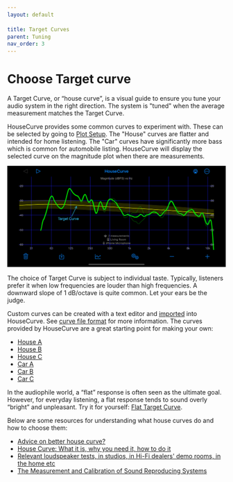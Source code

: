 ```yaml
---
layout: default

title: Target Curves
parent: Tuning
nav_order: 3
---
```



# Choose Target curve

A Target Curve, or “house curve”, is a visual guide to ensure you tune your audio system in the right direction.  The system is "tuned" when the average  measurement matches the Target Curve.

HouseCurve provides some common curves to experiment with.  These can be selected by going to [Plot Setup](../manual/plot_setup.md).  The "House" curves are flatter and intended for home listening.  The "Car" curves have significantly more bass which is common for automobile listing.  HouseCurve will display the selected curve on the magnitude plot when there are measurements.

![target curve](/assets/img/target_curve.png "Measurement compared to B&K target curve (yellow)")

The choice of Target Curve is subject to individual taste.  Typically, listeners prefer it when low frequencies are louder than high frequencies.  A  downward slope of 1 dB/octave is quite common.  Let your ears be the judge.

Custom curves can be created with a text editor and [imported](../manual/plot_setup.md#target-curve) into HouseCurve.  See [curve file format](../usage/file_formats.md#curve-file-format) for more information.  The curves provided by HouseCurve are a great starting point for making your own:

* [House A](/curves/House%20A.txt)
* [House B](/curves/House%20B.txt)
* [House C](/curves/House%20C.txt)
* [Car A](/curves/Car%20A.txt)
* [Car B](/curves/Car%20B.txt)
* [Car C](/curves/Car%20C.txt)

In the audiophile world, a “flat” response is often seen as the ultimate goal.  However, for everyday listening, a flat response tends to sound overly “bright” and unpleasant.  Try it for yourself: [Flat Target Curve](/curves/flat.txt).

Below are some resources for understanding what house curves do and how to choose them:
* [Advice on better house curve?](https://www.minidsp.com/forum/dirac-series-support/17523-advice-on-better-house-curve)
* [House Curve: What it is, why you need it, how to do it](https://www.hometheatershack.com/forums/rew-forum/96-house-curve-what-why-you-need-how-do.html)
* [Relevant loudspeaker tests, in studios, in Hi-Fi dealers' demo rooms, in the home etc](https://www.bksv.com/media/doc/17-197.pdf)
* [The Measurement and Calibration of Sound Reproducing Systems](http://www.aes.org/e-lib/browse.cfm?elib=17839)


